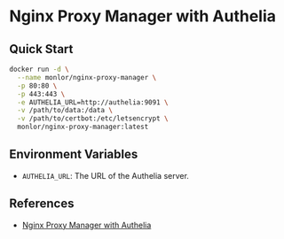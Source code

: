 # Nginx Proxy Manager with Authelia

## Quick Start

```bash
docker run -d \
  --name monlor/nginx-proxy-manager \
  -p 80:80 \
  -p 443:443 \
  -e AUTHELIA_URL=http://authelia:9091 \
  -v /path/to/data:/data \
  -v /path/to/certbot:/etc/letsencrypt \
  monlor/nginx-proxy-manager:latest
```

## Environment Variables

- `AUTHELIA_URL`: The URL of the Authelia server.

## References

- [Nginx Proxy Manager with Authelia](https://www.authelia.com/integration/proxies/nginx-proxy-manager/#protected-application-custom-locations)